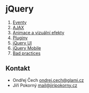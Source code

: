 # jQuery

1. [Eventy](events.md)
2. [AJAX](ajax.md)
3. [Animace a vizuální efekty](animations.md)
4. [Pluginy](plugins.md)
5. [jQuery UI](jquery-ui.md)
6. [jQuery Mobile](jquery-mobile.md)
7. [Bad practices](bad-practices.md)

## Kontakt
* Ondřej Čech <ondrej.cech@glami.cz>
* Jiří Pokorný <mail@jiripokorny.cz>
